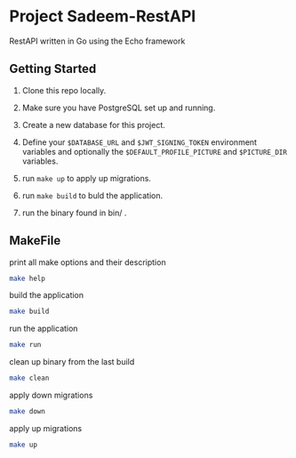 
# Project Sadeem-RestAPI

RestAPI written in Go using the Echo framework

## Getting Started

1. Clone this repo locally.

2. Make sure you have PostgreSQL set up and running.

3. Create a new database for this project.

4. Define your `$DATABASE_URL` and `$JWT_SIGNING_TOKEN` environment variables and optionally the `$DEFAULT_PROFILE_PICTURE` and `$PICTURE_DIR` variables.

5. run `make up` to apply up migrations.

5. run `make build` to buld the application.

6. run the binary found in bin/ .

## MakeFile

print all make options and their description
```bash
make help
```

build the application
```bash
make build
```

run the application
```bash
make run
```

clean up binary from the last build
```bash
make clean
```
	
apply down migrations
```bash
make down
```
apply up migrations
```bash
make up
```
